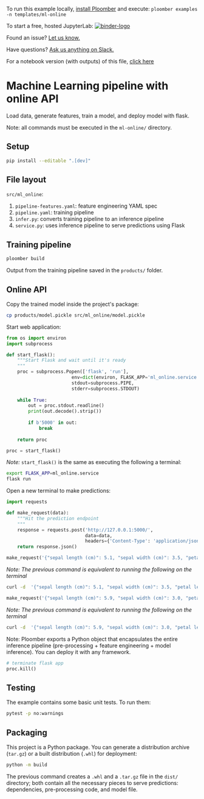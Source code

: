 <!-- start header -->
To run this example locally, [install Ploomber](https://ploomber.readthedocs.io/en/latest/get-started/install.html) and execute: `ploomber examples -n templates/ml-online`

To start a free, hosted JupyterLab: [![binder-logo](https://mybinder.org/badge_logo.svg)](https://mybinder.org/v2/gh/ploomber/binder-env/main?urlpath=git-pull%3Frepo%3Dhttps%253A%252F%252Fgithub.com%252Fploomber%252Fprojects%26urlpath%3Dlab%252Ftree%252Fprojects%252Ftemplates/ml-online%252FREADME.ipynb%26branch%3Dmaster)

Found an issue? [Let us know.](https://github.com/ploomber/projects/issues/new?title=templates/ml-online%20issue)

Have questions? [Ask us anything on Slack.](https://ploomber.io/community/)

For a notebook version (with outputs) of this file, [click here](https://github.com/ploomber/projects/blob/master/templates/ml-online/README.ipynb)
<!-- end header -->



<!-- #region -->
# Machine Learning pipeline with online API

<!-- start description -->
Load data, generate features, train a model, and deploy model with flask.
<!-- end description -->

Note: all commands must be executed in the `ml-online/` directory.

## Setup

```sh
pip install --editable ".[dev]"
```

## File layout

`src/ml_online`:

1. `pipeline-features.yaml`: feature engineering YAML spec
2. `pipeline.yaml`: training pipeline
3. `infer.py`: converts training pipeline to an inference pipeline
4. `service.py`: uses inference pipeline to serve predictions using Flask

## Training pipeline
<!-- #endregion -->

```sh
ploomber build
```

Output from the training pipeline saved in the `products/` folder.


## Online API

Copy the trained model inside the project's package:

```sh
cp products/model.pickle src/ml_online/model.pickle
```

Start web application:

```python
from os import environ
import subprocess

def start_flask():
    """Start Flask and wait until it's ready
    """
    proc = subprocess.Popen(['flask', 'run'],
                        env=dict(environ, FLASK_APP='ml_online.service'),
                        stdout=subprocess.PIPE,
                        stderr=subprocess.STDOUT)
    
    while True:
        out = proc.stdout.readline()
        print(out.decode().strip())
    
        if b'5000' in out:
            break
    
    return proc
```

```python
proc = start_flask()
```

<!-- #region -->
*Note:* `start_flask()` is the same as executing the following a terminal:

```sh
export FLASK_APP=ml_online.service
flask run
```
<!-- #endregion -->

Open a new terminal to make predictions:

```python
import requests
```

```python
def make_request(data):
    """Hit the prediction endpoint
    """
    response = requests.post('http://127.0.0.1:5000/',
                             data=data,
                             headers={'Content-Type': 'application/json'})
    return response.json()
```

```python
make_request('{"sepal length (cm)": 5.1, "sepal width (cm)": 3.5, "petal length (cm)": 1.4, "petal width (cm)": 0.2}')
```

<!-- #region -->
*Note: The previous command is equivalent to running the following on the terminal*

```sh
curl -d  '{"sepal length (cm)": 5.1, "sepal width (cm)": 3.5, "petal length (cm)": 1.4, "petal width (cm)": 0.2}' -H 'Content-Type: application/json' http://127.0.0.1:5000/
```
<!-- #endregion -->

```python
make_request('{"sepal length (cm)": 5.9, "sepal width (cm)": 3.0, "petal length (cm)": 5.1, "petal width (cm)": 1.8}')
```

<!-- #region -->
*Note: The previous command is equivalent to running the following on the terminal*

```sh
curl -d  '{"sepal length (cm)": 5.9, "sepal width (cm)": 3.0, "petal length (cm)": 5.1, "petal width (cm)": 1.8}' -H 'Content-Type: application/json' http://127.0.0.1:5000/
```
<!-- #endregion -->

Note: Ploomber exports a Python object that encapsulates the entire inference pipeline (pre-processing + feature engineering + model inference). You can deploy it with any framework.

```python
# terminate flask app
proc.kill()
```

## Testing

The example contains some basic unit tests. To run them:

```sh
pytest -p no:warnings
```

<!-- #region -->

## Packaging

This project is a Python package. You can generate a distribution archive (`tar.gz`) or a built distribution (`.whl`) for deployment:


```sh
python -m build
```

<!-- #endregion -->

The previous command creates a `.whl` and a `.tar.gz` file in the `dist/` directory; both contain all the necessary pieces to serve predictions: dependencies, pre-processing code, and model file.